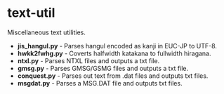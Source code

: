 # text-util
Miscellaneous text utilities.

* **jis_hangul.py** - Parses hangul encoded as kanji in EUC-JP to UTF-8.
* **hwkk2fwhg.py** - Coverts halfwidth katakana to fullwidth hiragana.
* **ntxl.py** - Parses NTXL files and outputs a txt file.
* **gmsg.py** - Parses GMSG/GSMG files and outputs a txt file.
* **conquest.py** - Parses out text from .dat files and outputs txt files.
* **msgdat.py** - Parses a MSG.DAT file and outputs txt files.